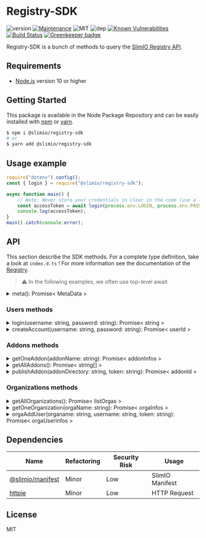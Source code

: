 # Registry-SDK
![version](https://img.shields.io/badge/dynamic/json.svg?url=https://raw.githubusercontent.com/SlimIO/Registry-SDK/master/package.json?token=AOgWw3vrgQuu-U4fz1c7yYZyc7XJPNtrks5catjdwA%3D%3D&query=$.version&label=Version)
[![Maintenance](https://img.shields.io/badge/Maintained%3F-yes-green.svg)](https://github.com/SlimIO/is/commit-activity)
![MIT](https://img.shields.io/github/license/mashape/apistatus.svg)
![dep](https://img.shields.io/david/SlimIO/Registry-SDK.svg)
[![Known Vulnerabilities](https://snyk.io/test/github/SlimIO/Registry-SDK/badge.svg?targetFile=package.json)](https://snyk.io/test/github/SlimIO/Registry-SDK?targetFile=package.json)
[![Build Status](https://travis-ci.com/SlimIO/Registry-SDK.svg?branch=master)](https://travis-ci.com/SlimIO/Registry-SDK) [![Greenkeeper badge](https://badges.greenkeeper.io/SlimIO/Registry-SDK.svg)](https://greenkeeper.io/)

Registry-SDK is a bunch of methods to query the [SlimIO Registry API](https://github.com/SlimIO/Registry).

## Requirements
- [Node.js](https://nodejs.org/en/) version 10 or higher

## Getting Started

This package is available in the Node Package Repository and can be easily installed with [npm](https://docs.npmjs.com/getting-started/what-is-npm) or [yarn](https://yarnpkg.com).

```bash
$ npm i @slimio/registry-sdk
# or
$ yarn add @slimio/registry-sdk
```

## Usage example
```js
require("dotenv").config();
const { login } = require("@slimio/registry-sdk");

async function main() {
    // Note: Never store your credentials in clear in the code (use a local .env file).
    const accessToken = await login(process.env.LOGIN, process.env.PASSWORD);
    console.log(accessToken);
}
main().catch(console.error);
```

## API
This section describe the SDK methods. For a complete type definition, take a look at `index.d.ts` !
For more information see the documentation of the [Registry](https://github.com/SlimIO/Registry).

> ⚠️ In the following examples, we often use top-level await


<details><summary>meta(): Promise< MetaData ></summary>
<br />

Return the registry metadata. For the moment only the **uptime** property is available.

```js
const { meta } = require("@slimio/registry-sdk");

const { uptime } = await meta();
console.log(uptime);
```
</details>

### Users methods

<details><summary>login(username: string, password: string): Promise< string ></summary>
<br />

Authenticate a user and return an AccessToken string. This token will be required as argument by some of the SDK methods.

```js
require("dotenv").config();
const { login, publishAddon } = require("@slimio/registry-sdk");

async function main() {
    // Note: Never store your credentials in clear in the code (use a local .env file).
    const accessToken = await login(process.env.LOGIN, process.env.PASSWORD);
    console.log("Your access token: ", accessToken);

    await publishAddon("./addonDir", accessToken);
}
main().catch(console.error);
```
</details>

<details><summary>createAccount(username: string, password: string): Promise< userId ></summary>
<br />

Create a new user account on the registry.
```js
const { createAccount } = require("@slimio/registry-sdk");

const { userId } = await createAccount("newUsername", "newPassword");

// Return a new ID
console.log(userId);
```
</details>

### Addons methods

<details><summary>getOneAddon(addonName: string): Promise< addonInfos ></summary>
<br />

Get a given addon by his name.
```js
const { getOneAddon } = require("@slimio/registry-sdk");

// Example
const { description, updateAt } = await getOneAddon("memory");

console.log(description, updateAt);
```

This method return an object with all addon's informations. See [Registry](https://github.com/SlimIO/Registry) for more details.
</details>

<details><summary>getAllAddons(): Promise< string[] ></summary>
<br />

Get all available addons on the requested registry. This method return an Array of string containing addons names.
```js
const { getAllAddons } = require("@slimio/registry-sdk");

const addons = await getAllAddons();
console.log(addons);
```
</details>

<details><summary>publishAddon(addonDirectory: string, token: string): Promise< addonId ></summary>
<br />

Create or update an Addon release. This endpoint require an AccessToken.

>⚠️ publishAddon() to need that your main directory must contain package.json and slimio.toml files !

```js
// Example :

const { login, publishAddon } = require("@slimio/registry-sdk");

const myToken = await login("admin", "admin147");
const { addonId } = await publishAddon(__dirname, myToken);

// Return the Id of the new addon
console.log(addonId);
```
</details>

### Organizations methods

<details><summary>getAllOrganizations(): Promise< listOrgas ></summary>
<br />

Get all organisations.

```js
const { getAllOrganizations } = require("@slimio/registry-sdk");

// Example
const organisations = await getAllOrganizations();

// List organisations
console.log(Object.keys(organisations));
```

This method returns an object where each key represents an organization.
</details>

<details><summary>getOneOrganization(orgaName: string): Promise< orgaInfos ></summary>
<br />

Get an organisation by his name.

```js
const { getOneOrganization } = require("@slimio/registry-sdk");

// Example
const { users } = await getOneOrganization("SlimIO");

console.log("SlimIO Users:");
for (const user of users) {
    console.log(`- ${user.username}`);
}
```

This method return an object with all organisation's informations. See [Registry](https://github.com/SlimIO/Registry) for more details.
</details>

<details><summary>orgaAddUser(organame: string, username: string, token: string): Promise< orgaUserinfos ></summary>
<br />

Add a user to an organisation. This endpoint require an AccessToken.

```js
const { users, login, orgaAddUser } = require("@slimio/registry-sdk");

// (!) If the user doesn't exist on the Registry
await createAccount("newUsername", "newPassword");

const myToken = await login("myUsername", "myPassword");
const { createdAt, userId } = await orgaAddUser("orgaName", "newUsername", myToken);

console.log(createdAt, userId);
```
>⚠️ Only Organisation owner can use this method.

This method return an object with the registration informations.

</details>

## Dependencies

|Name|Refactoring|Security Risk|Usage|
|---|---|---|---|
|[@slimio/manifest](https://github.com/SlimIO/Manifester#readme)|Minor|Low|SlimIO Manifest|
|[httpie](https://github.com/lukeed/httpie#readme)|Minor|Low|HTTP Request|

## License
MIT
